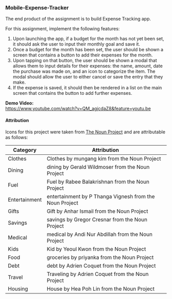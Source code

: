### Mobile-Expense-Tracker

The end product of the assignment is to build Expense Tracking app. 

For this assignment, implement the following features:

1. Upon launching the app, if a budget for the month has not yet been set, it should ask the user to input their monthly goal and save it.
2. Once a budget for the month has been set, the user should be shown a screen that contains a button to add their expenses for the month.
3. Upon tapping on that button, the user should be shown a modal that allows them to input details for their expenses: the name, amount, date the purchase was made on, and an icon to categorize the item. The modal should allow the user to either cancel or save the entry that they make.
4. If the expense is saved, it should then be rendered in a list on the main screen that contains the button to add further expenses.


__Demo Video:__  
https://www.youtube.com/watch?v=QM_agjcdaZ8&feature=youtu.be

#### Attribution
Icons for this project were taken from [The Noun Project](https://thenounproject.com/) and are attributable as follows:  

| Category | Attribution |
| ----------- | ----------- |
| Clothes | Clothes by mungang kim from the Noun Project |
| Dining | dining by Gerald Wildmoser from the Noun Project |
| Fuel | Fuel by Rabee Balakrishnan from the Noun Project |
| Entertainment | entertainment by P Thanga Vignesh from the Noun Project |
| Gifts | Gift by Anhar Ismail from the Noun Project |
| Savings | savings by Gregor Cresnar from the Noun Project |
| Medical | medical by Andi Nur Abdillah from the Noun Project |
| Kids | Kid by Yeoul Kwon from the Noun Project |
| Food | groceries by priyanka from the Noun Project |
| Debt | debt by Adrien Coquet from the Noun Project |
| Travel | Traveling by Adrien Coquet from the Noun Project |
| Housing | House by Hea Poh Lin from the Noun Project |
